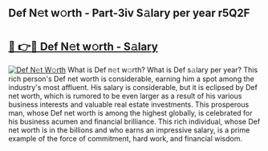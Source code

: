 ## Def N𝚎t w𝚘rth - Part-3iv S𝚊lary per year r5Q2F

# <h2><a href="http://gc2wa9.nevu.top/?p=Def">🔗 👉🔴 Def N𝚎t w𝚘rth - S𝚊lary</a></h2>

[![Def N𝚎t W𝚘rth](https://i.imgur.com/Oavwk0R.jpeg)](http://gc2wa9.nevu.top/?p=Def)
What is Def n𝚎t w𝚘rth? What is Def s𝚊lary per year?
This rich person's Def net worth is considerable, earning him a spot among the industry's most affluent. His salary is considerable, but it is eclipsed by Def net worth, which is rumored to be even larger as a result of his various business interests and valuable real estate investments. This prosperous man, whose Def net worth is among the highest globally, is celebrated for his business acumen and financial brilliance. This rich individual, whose Def net worth is in the billions and who earns an impressive salary, is a prime example of the force of commitment, hard work, and financial wisdom.
